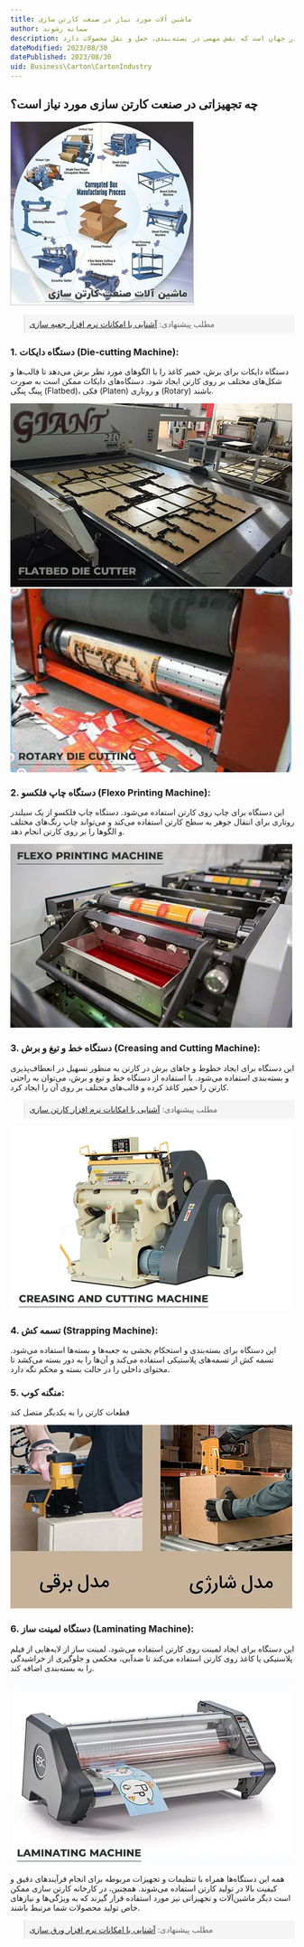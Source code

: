 ```yaml
---
title: ماشین آلات مورد نیاز در صنعت کارتن سازی
author: سمانه رشوند  
description: صنعت کارتن یکی از صنایع مهم و پررونق در جهان است که نقش مهمی در بسته‌بندی، حمل و نقل محصولات دارد.
dateModified: 2023/08/30
datePublished: 2023/08/30
uid: Business\Carton\CartonIndustry
---
```


## چه تجهیزاتی در صنعت کارتن سازی مورد نیاز است؟

![صنعت کارتن](./Images/CartonIndustryMachinery.webp)

<blockquote style="background-color:#f5f5f5; padding:0.5rem">
مطلب پیشنهادی: <a href="https://www.hooshkar.com/Software/PrintingAndPackaging/Package/Box" target="_blank">آشنایی با امکانات نرم افزار جعبه سازی
</a></blockquote>

### 1. دستگاه دایکات (Die-cutting Machine):

دستگاه دایکات برای برش، خمیر کاغذ را با الگوهای مورد نظر برش می‌دهد تا قالب‌ها و شکل‌های مختلف بر روی کارتن ایجاد شود. دستگاه‌های دایکات ممکن است به صورت پینگ پنگی (Flatbed)، فکی (Platen) و روتاری (Rotary) باشند.

![Flatbed](./Images/FlatbedDieCutter.webp)
![Rotary](./Images/RotaryDieCutting.webp)

### 2. دستگاه چاپ فلکسو (Flexo Printing Machine):

این دستگاه برای چاپ روی کارتن استفاده می‌شود. دستگاه چاپ فلکسو از یک سیلندر روتاری برای انتقال جوهر به سطح کارتن استفاده می‌کند و می‌تواند چاپ رنگ‌های مختلف و الگوها را بر روی کارتن انجام دهد.

![Flexo Printing Machine](./Images/FlexoPrintingMachine.webp)

### 3. دستگاه خط و تیغ و برش (Creasing and Cutting Machine):

این دستگاه برای ایجاد خطوط و جاهای برش در کارتن به منظور تسهیل در انعطاف‌پذیری و بسته‌بندی استفاده می‌شود. با استفاده از دستگاه خط و تیغ و برش، می‌توان به راحتی کارتن را خمیر کاغذ کرده و قالب‌های مختلف بر روی آن را ایجاد کرد.

<blockquote style="background-color:#f5f5f5; padding:0.5rem">
مطلب پیشنهادی: <a href="https://www.hooshkar.com/Software/PrintingAndPackaging/Package/Carton" target="_blank">آشنایی با امکانات نرم افزار کارتن سازی
</a></blockquote>

![Creasing and Cutting Machine](./Images/CreasingCuttingMachine.webp)

### 4. تسمه کش (Strapping Machine):

این دستگاه برای بسته‌بندی و استحکام‌ بخشی به جعبه‌ها و بسته‌ها استفاده می‌شود. تسمه کش از تسمه‌های پلاستیکی استفاده می‌کند و آن‌ها را به دور بسته می‌کشد تا محتوای داخلی را در حالت بسته و محکم نگه دارد.

### 5. منگنه کوب:
قطعات کارتن را به یکدیگر متصل کند

![منگنه کوب](./Images/Stapler.webp)

### 6. دستگاه لمینت ساز (Laminating Machine):

این دستگاه برای ایجاد لمینت روی کارتن استفاده می‌شود. لمینت ساز از لایه‌هایی از فیلم پلاستیکی یا کاغذ روی کارتن استفاده می‌کند تا ضدآبی، محکمی و جلوگیری از خراشیدگی را به بسته‌بندی اضافه کند.

![Laminating Machine](./Images/LaminatingMachine.webp)

همه این دستگاه‌ها همراه با تنظیمات و تجهیزات مربوطه برای انجام فرآیندهای دقیق و کیفیت بالا در تولید کارتن استفاده می‌شوند. همچنین، در کارخانه کارتن سازی ممکن است دیگر ماشین‌آلات و تجهیزاتی نیز مورد استفاده قرار گیرند که به ویژگی‌ها و نیازهای خاص تولید محصولات شما مرتبط باشند.

<blockquote style="background-color:#f5f5f5; padding:0.5rem">
مطلب پیشنهادی: <a href="https://www.hooshkar.com/Software/PrintingAndPackaging/Package/Sheet" target="_blank">آشنایی با امکانات نرم افزار ورق سازی
</a></blockquote>
